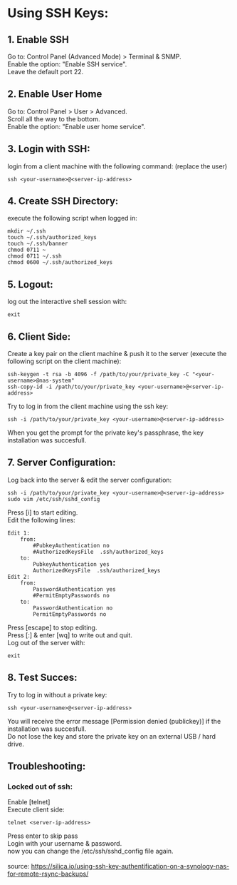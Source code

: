 # Using SSH Keys:

## 1. Enable SSH
Go to: Control Panel (Advanced Mode) > Terminal & SNMP. <br>
Enable the option: "Enable SSH service". <br>
Leave the default port 22. <br>

## 2. Enable User Home
Go to: Control Panel > User > Advanced. <br>
Scroll all the way to the bottom. <br>
Enable the option: "Enable user home service". <br>

## 3. Login with SSH:
login from a client machine with the following command: (replace the user)
	
	ssh <your-username>@<server-ip-address>

## 4. Create SSH Directory:
execute the following script when logged in:

	mkdir ~/.ssh
	touch ~/.ssh/authorized_keys
	touch ~/.ssh/banner
	chmod 0711 ~
	chmod 0711 ~/.ssh
	chmod 0600 ~/.ssh/authorized_keys

## 5. Logout:
log out the interactive shell session with:

	exit

## 6. Client Side:
Create a key pair on the client machine & push it to the server (execute the following script on the client machine):

	ssh-keygen -t rsa -b 4096 -f /path/to/your/private_key -C "<your-username>@nas-system"
	ssh-copy-id -i /path/to/your/private_key <your-username>@<server-ip-address>

Try to log in from the client machine using the ssh key:

	ssh -i /path/to/your/private_key <your-username>@<server-ip-address>

When you get the prompt for the private key's passphrase, the key installation was succesfull.

## 7. Server Configuration:
Log back into the server & edit the server configuration:

	ssh -i /path/to/your/private_key <your-username>@<server-ip-address>
	sudo vim /etc/ssh/sshd_config

Press [i] to start editing. <br>
Edit the following lines:
	
	Edit 1:
		from:
			#PubkeyAuthentication no
			#AuthorizedKeysFile  .ssh/authorized_keys
		to:
			PubkeyAuthentication yes
			AuthorizedKeysFile  .ssh/authorized_keys
	Edit 2:
		from:
			PasswordAuthentication yes
			#PermitEmptyPasswords no
		to:
			PasswordAuthentication no
			PermitEmptyPasswords no

Press [escape] to stop editing. <br>
Press [:] & enter [wq] to write out and quit. <br>
Log out of the server with:
	
	exit

## 8. Test Succes:
Try to log in without a private key:
	
	ssh <your-username>@<server-ip-address>

You will receive the error message [Permission denied (publickey)] if the installation was succesfull. <br>
Do not lose the key and store the private key on an external USB / hard drive.

## Troubleshooting:
### Locked out of ssh:
Enable [telnet] <br>
Execute client side: 

	telnet <server-ip-address>

Press enter to skip pass <br>
Login with your username & password. <br>
now you can change the /etc/ssh/sshd_config file again. <br>
 <br>
source: https://silica.io/using-ssh-key-authentification-on-a-synology-nas-for-remote-rsync-backups/